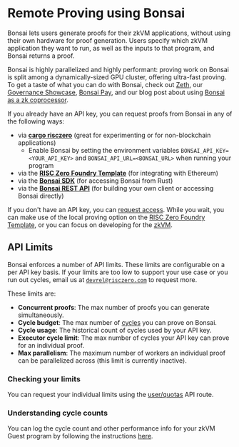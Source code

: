 # Remote Proving using Bonsai

Bonsai lets users generate proofs for their zkVM applications, without using their own hardware for proof generation.
Users specify which zkVM application they want to run, as well as the inputs to that program, and Bonsai returns a proof.

Bonsai is highly parallelized and highly performant: proving work on Bonsai is split among a dynamically-sized GPU cluster, offering ultra-fast proving.
To get a taste of what you can do with Bonsai, check out [Zeth][external-zeth], our [Governance Showcase][external-governance-showcase], [Bonsai Pay][external-bonsai-pay], and our blog post about using [Bonsai as a zk coprocessor][external-zkcoprocessor].

If you already have an API key, you can request proofs from Bonsai in any of the following ways:

- via **[cargo risczero][external-cargo-risczero]** (great for experimenting or for non-blockchain applications)
  - Enable Bonsai by setting the environment variables `BONSAI_API_KEY=<YOUR_API_KEY>` and `BONSAI_API_URL=<BONSAI_URL>` when running your program
- via the **[RISC Zero Foundry Template][external-foundry-template]** (for integrating with Ethereum)
- via the **[Bonsai SDK][external-bonsai-sdk]** (for accessing Bonsai from Rust)
- via the **[Bonsai REST API][external-bonsai-rest-api]** (for building your own client or accessing Bonsai directly)

If you don't have an API key, you can [request access][external-bonsai-apply].
While you wait, you can make use of the local proving option on the [RISC Zero Foundry Template][external-foundry-template], or you can focus on developing for the [zkVM][docs-zkvm].

## API Limits

Bonsai enforces a number of API limits. These limits are configurable on a per API key basis. If your limits are too low to support your use case or you run out cycles, email us at [`devrel@risczero.com`][email-devrel] to request more.

These limits are:

- **Concurrent proofs**: The max number of proofs you can generate simultaneously.
- **Cycle budget**: The max number of [cycles][term-cycles] you can prove on Bonsai.
- **Cycle usage**: The historical count of cycles used by your API key.
- **Executor cycle limit**: The max number of cycles your API key can prove for an individual proof.
- **Max parallelism**: The maximum number of workers an individual proof can be parallelized across (this limit is currently inactive).

### Checking your limits

You can request your individual limits using the [user/quotas][external-api-user-quotas] API route.

### Understanding cycle counts

You can log the cycle count and other performance info for your zkVM Guest program by following the instructions [here][docs-executor-statistics].

[docs-executor-statistics]: ../zkvm/quickstart.md#executor-statistics

[docs-zkVM]: ../zkvm/zkvm_overview.md

[email-devrel]: mailto:devrel@risczero.com

[external-api-user-quotas]: https://api.bonsai.xyz/swagger-ui/#/user/route_user_quota

[external-bonsai-apply]: https://bonsai.xyz/apply

[external-bonsai-pay]: https://www.risczero.com/news/bonsai-pay

[external-bonsai-rest-api]: https://api.bonsai.xyz/swagger-ui/

[external-bonsai-sdk]: https://crates.io/crates/bonsai-sdk

[external-cargo-risczero]: https://crates.io/crates/cargo-risczero

[external-foundry-template]: https://github.com/risc0/risc0-foundry-template/blob/main/README.md

[external-governance-showcase]: https://github.com/risc0/risc0/tree/release-0.20/bonsai/examples/governance#readme

[external-zeth]: https://www.risczero.com/news/zeth-release

[external-zkcoprocessor]: https://www.risczero.com/news/a-guide-to-zk-coprocessors-for-scalability

[term-cycles]: /terminology#clock-cycles
